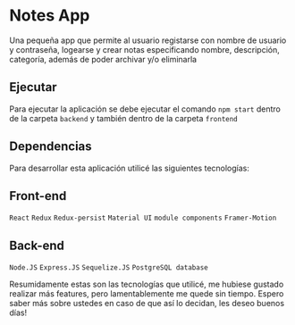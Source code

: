 # Notes App

Una pequeña app que permite al usuario registarse con nombre de usuario y contraseña, logearse y crear notas especificando nombre, descripción, categoría, además de poder archivar y/o eliminarla

## Ejecutar

Para ejecutar la aplicación se debe ejecutar el comando `npm start` dentro de la carpeta `backend` y también dentro de la carpeta `frontend`

## Dependencias

Para desarrollar esta aplicación utilicé las siguientes tecnologías:

## Front-end

`React` 
`Redux`
`Redux-persist`
`Material UI`
`module components`
`Framer-Motion`

## Back-end

`Node.JS`
`Express.JS`
`Sequelize.JS`
`PostgreSQL database`

Resumidamente estas son las tecnologías que utilicé, me hubiese gustado realizar más features, pero lamentablemente me quede sin tiempo.
Espero saber más sobre ustedes en caso de que así lo decidan, les deseo buenos días!
